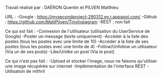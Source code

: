 Travail réalisé par :
DAËRON Quentin et PILVEN Matthieu

URL :
-Google : https://mysecondproject-290312.ey.r.appspot.com/
-Github : https://github.com/MattPilven/TinyInstagram
-REST : non fait


Ce qui est fait :
-Connexion de l'utilisateur (utilisation du UserService de Google)
-Poster un message (texte uniquement)
-Accéder à la liste des postes (tous les postes avec une limite de 10)
-Accéder à la liste de ses postes (tous les postes avec une limite de 4)
-Follow/Unfollow un utilisateur (Via un de ses posts)
-Like/Unlike un post (Via le post)


Ce qui n'est pas fait :
-Upload et stocker l'image, nous ne faisons qu'utiliser une image récupérée sur internet
-Implémentation de l'interface REST
-Utilisation de mithril